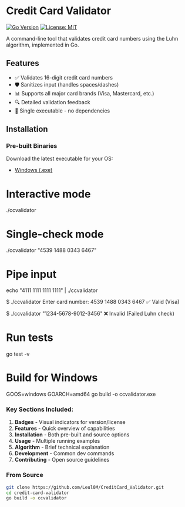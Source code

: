 # Credit Card Validator

[![Go Version](https://img.shields.io/badge/go-1.21+-blue.svg)](https://golang.org/dl/)
[![License: MIT](https://img.shields.io/badge/License-MIT-yellow.svg)](https://opensource.org/licenses/MIT)

A command-line tool that validates credit card numbers using the Luhn algorithm, implemented in Go.

## Features

- ✅ Validates 16-digit credit card numbers
- 🛡️ Sanitizes input (handles spaces/dashes)
- 📊 Supports all major card brands (Visa, Mastercard, etc.)
- 🔍 Detailed validation feedback
- 🚀 Single executable - no dependencies

## Installation

### Pre-built Binaries
Download the latest executable for your OS:

- [Windows (.exe)](https://example.com/download/ccvalidator.exe)

# Interactive mode
./ccvalidator

# Single-check mode
./ccvalidator "4539 1488 0343 6467"

# Pipe input
echo "4111 1111 1111 1111" | ./ccvalidator

$ ./ccvalidator
Enter card number: 4539 1488 0343 6467
✅ Valid (Visa)

$ ./ccvalidator "1234-5678-9012-3456"
❌ Invalid (Failed Luhn check)

# Run tests
go test -v

# Build for Windows
GOOS=windows GOARCH=amd64 go build -o ccvalidator.exe

### Key Sections Included:
1. **Badges** - Visual indicators for version/license
2. **Features** - Quick overview of capabilities
3. **Installation** - Both pre-built and source options
4. **Usage** - Multiple running examples
5. **Algorithm** - Brief technical explanation
6. **Development** - Common dev commands
7. **Contributing** - Open source guidelines

### From Source
```bash
git clone https://github.com/Leul0M/CreditCard_Validator.git
cd credit-card-validator
go build -o ccvalidator
